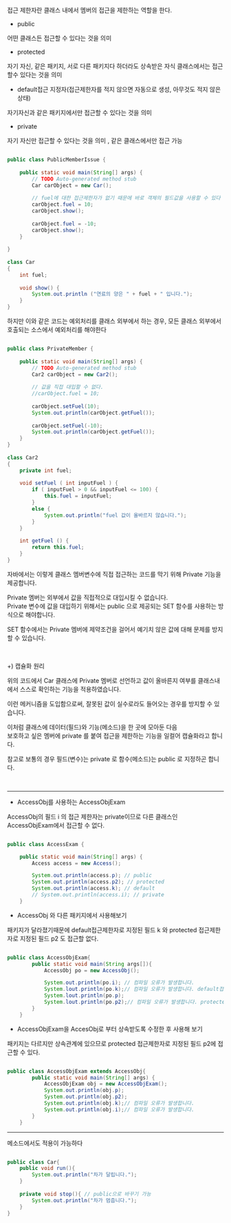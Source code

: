 접근 제한자란 클래스 내에서 멤버의 접근을 제한하는 역할을 한다.

- public

어떤 클래스든 접근할 수 있다는 것을 의미

- protected

자기 자신, 같은 패키지, 서로 다른 패키지다 하더라도 상속받은 자식 클래스에서는 접근할수 있다는 것을 의미

- default접근 지정자(접근제한자를 적지 않으면 자동으로 생성, 아무것도 적지 않은 상태)

자기자신과 같은 패키지에서만 접근할 수 있다는 것을 의미

- private
 
자기 자신만 접근할 수 있다는 것을 의미 , 같은 클래스에서만 접근 가능


```java

public class PublicMemberIssue {
 
    public static void main(String[] args) {
        // TODO Auto-generated method stub
        Car carObject = new Car();
        
        // fuel에 대한 접근제한자가 없기 때문에 바로 객체의 필드값을 사용할 수 있다
        carObject.fuel = 10;
        carObject.show();
        
        carObject.fuel = -10;
        carObject.show();
    }
 
}
 
class Car
{
    int fuel;
    
    void show() {
        System.out.println ("연료의 양은 " + fuel + " 입니다.");
    }
}


```

하지만 이와 같은 코드는 예외처리를 클래스 외부에서 하는 경우, 모든 클래스 외부에서 호출되는 소스에서 예외처리를 해야한다

```java

public class PrivateMember {
 
    public static void main(String[] args) {
        // TODO Auto-generated method stub
        Car2 carObject = new Car2();
 
        // 값을 직접 대입할 수 없다.
        //carObject.fuel = 10;
        
        carObject.setFuel(10);
        System.out.println(carObject.getFuel());
        
        carObject.setFuel(-10);
        System.out.println(carObject.getFuel());
    }
}
 
class Car2
{
    private int fuel;
    
    void setFuel ( int inputFuel ) {
        if ( inputFuel > 0 && inputFuel <= 100) {
            this.fuel = inputFuel;
        }
        else {
            System.out.println("fuel 값이 올바르지 않습니다.");
        }
    }
    
    int getFuel () {
        return this.fuel;
    }
}


```

자바에서는 이렇게 클래스 멤버변수에 직접 접근하는 코드를 막기 위해 Private 기능을 제공합니다.

Private 멤버는 외부에서 값을 직접적으로 대입시킬 수 없습니다. <br/>
Private 변수에 값을 대입하기 위해서는 public 으로 제공되는 SET 함수를 사용하는 방식으로 해야합니다.

SET 함수에서는 Private 멤버에 제약조건을 걸어서 예기치 않은 값에 대해 문제를 방지할 수 있습니다.

<br/>

+) 캡슐화 원리


위의 코드에서 Car 클래스에 Private 멤버로 선언하고 값이 올바른지 여부를 클래스내에서 스스로 확인하는 기능을 적용하였습니다.

이런 메커니즘을 도입함으로써, 잘못된 값이 실수로라도 들어오는 경우를 방지할 수 있습니다.

이처럼 클래스에 데이터(필드)와 기능(메소드)을 한 곳에 모아둔 다음 <br/>
보호하고 싶은 멤버에 private 를 붙여 접근을 제한하는 기능을 일컬어 캡슐화라고 합니다.

참고로 보통의 경우 필드(변수)는 private 로 함수(메소드)는 public 로 지정하곤 합니다.


<br/>



---

- AccessObj를 사용하는 AccessObjExam

AccessObj의 필드 i 의 접근 제한자는 private이므로 다른 클래스인 AccessObjExam에서 접근할 수 없다.

```java

public class AccessExam {

    public static void main(String[] args) {
        Access access = new Access();

        System.out.println(access.p); // public
        System.out.println(access.p2); // protected
        System.out.println(access.k); // default
        // System.out.println(access.i); // private
    }

```

- AccessObj 와 다른 패키지에서 사용해보기

패키지가 달라졌기때문에 default접근제한자로 지정된 필드 k 와 protected 접근제한자로 지정된 필드 p2 도 접근할 없다.

```java

public class AccessObjExam{
        public static void main(String args[]){
            AccessObj po = new AccessObj();

            System.out.println(po.i); // 컴파일 오류가 발생합니다.
            System.lout.println(po.k);// 컴파일 오류가 발생합니다. default접근제한자
            System.lout.println(po.p);
            System.lout.println(po.p2);// 컴파일 오류가 발생합니다. protected
        }
    }

```

- AccessObjExam을 AccesObj로 부터 상속받도록 수정한 후 사용해 보기

패키지는 다르지만 상속관계에 있으므로 protected 접근제한자로 지정된 필드 p2에 접근할 수 있다.

```java

public class AccessObjExam extends AccessObj{
        public static void main(String[] args) {
            AccessObjExam obj = new AccessObjExam();
            System.out.println(obj.p);
            System.out.println(obj.p2);
            System.out.println(obj.k);// 컴파일 오류가 발생합니다.
            System.out.println(obj.i);// 컴파일 오류가 발생합니다.
        }
    }

```
--- 

메소드에서도 적용이 가능하다

```java

public class Car{
    public void run(){
        System.out.println("차가 달립니다.");
    }
    
    private void stop(){ // public으로 바꾸기 가능
        System.out.println("차가 멈춥니다.");
    }
}

```
